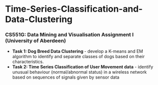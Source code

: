 # Time-Series-Classification-and-Data-Clustering
### CS551G: Data Mining and Visualisation Assignment I (University of Aberdeen)
- <b>Task 1: Dog Breed Data Clustering </b> - develop a K-means and EM algorithm to identify and separate classes of dogs based on their characteristics.
- <b>Task 2: Time Series Classification of User Movement data</b> - identify unusual behaviour (normal/abnormal status) in a wireless network based on sequences of signals given by sensor data
